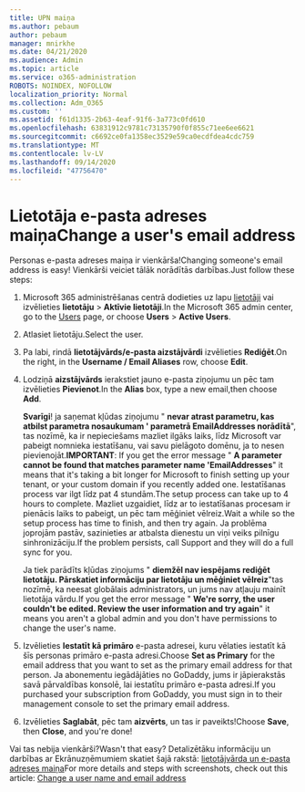 ```yaml
---
title: UPN maiņa
ms.author: pebaum
author: pebaum
manager: mnirkhe
ms.date: 04/21/2020
ms.audience: Admin
ms.topic: article
ms.service: o365-administration
ROBOTS: NOINDEX, NOFOLLOW
localization_priority: Normal
ms.collection: Adm_O365
ms.custom: ''
ms.assetid: f61d1335-2b63-4eaf-91f6-3a773c0fd610
ms.openlocfilehash: 63831912c9781c73135790f0f855c71ee6ee6621
ms.sourcegitcommit: c6692ce0fa1358ec3529e59ca0ecdfdea4cdc759
ms.translationtype: MT
ms.contentlocale: lv-LV
ms.lasthandoff: 09/14/2020
ms.locfileid: "47756470"
---
```

# <a name="change-a-users-email-address"></a><span data-ttu-id="29bcc-102">Lietotāja e-pasta adreses maiņa</span><span class="sxs-lookup"><span data-stu-id="29bcc-102">Change a user's email address</span></span>

<span data-ttu-id="29bcc-103">Personas e-pasta adreses maiņa ir vienkārša!</span><span class="sxs-lookup"><span data-stu-id="29bcc-103">Changing someone's email address is easy!</span></span> <span data-ttu-id="29bcc-104">Vienkārši veiciet tālāk norādītās darbības.</span><span class="sxs-lookup"><span data-stu-id="29bcc-104">Just follow these steps:</span></span>
  
1. <span data-ttu-id="29bcc-105">Microsoft 365 administrēšanas centrā dodieties uz lapu [lietotāji](https://go.microsoft.com/fwlink/p/?linkid=834822) vai izvēlieties **lietotāju** \> **Aktīvie lietotāji**.</span><span class="sxs-lookup"><span data-stu-id="29bcc-105">In the Microsoft 365 admin center, go to the [Users](https://go.microsoft.com/fwlink/p/?linkid=834822) page, or choose **Users** \> **Active Users**.</span></span>
    
2. <span data-ttu-id="29bcc-106">Atlasiet lietotāju.</span><span class="sxs-lookup"><span data-stu-id="29bcc-106">Select the user.</span></span>
    
3. <span data-ttu-id="29bcc-107">Pa labi, rindā **lietotājvārds/e-pasta aizstājvārdi** izvēlieties **Rediģēt**.</span><span class="sxs-lookup"><span data-stu-id="29bcc-107">On the right, in the **Username / Email Aliases** row, choose **Edit**.</span></span>
    
4. <span data-ttu-id="29bcc-108">Lodziņā **aizstājvārds** ierakstiet jauno e-pasta ziņojumu un pēc tam izvēlieties **Pievienot**.</span><span class="sxs-lookup"><span data-stu-id="29bcc-108">In the **Alias** box, type a new email,then choose **Add**.</span></span>
    
    <span data-ttu-id="29bcc-109">**Svarīgi**! ja saņemat kļūdas ziņojumu " **nevar atrast parametru, kas atbilst parametra nosaukumam ' parametrā EmailAddresses norādītā**", tas nozīmē, ka ir nepieciešams mazliet ilgāks laiks, līdz Microsoft var pabeigt nomnieka iestatīšanu, vai savu pielāgoto domēnu, ja to nesen pievienojāt.</span><span class="sxs-lookup"><span data-stu-id="29bcc-109">**IMPORTANT**: If you get the error message " **A parameter cannot be found that matches parameter name 'EmailAddresses**" it means that it's taking a bit longer for Microsoft to finish setting up your tenant, or your custom domain if you recently added one.</span></span> <span data-ttu-id="29bcc-110">Iestatīšanas process var ilgt līdz pat 4 stundām.</span><span class="sxs-lookup"><span data-stu-id="29bcc-110">The setup process can take up to 4 hours to complete.</span></span> <span data-ttu-id="29bcc-111">Mazliet uzgaidiet, līdz ar to iestatīšanas procesam ir pienācis laiks to pabeigt, un pēc tam mēģiniet vēlreiz.</span><span class="sxs-lookup"><span data-stu-id="29bcc-111">Wait a while so the setup process has time to finish, and then try again.</span></span> <span data-ttu-id="29bcc-112">Ja problēma joprojām pastāv, sazinieties ar atbalsta dienestu un viņi veiks pilnīgu sinhronizāciju.</span><span class="sxs-lookup"><span data-stu-id="29bcc-112">If the problem persists, call Support and they will do a full sync for you.</span></span>
    
    <span data-ttu-id="29bcc-113">Ja tiek parādīts kļūdas ziņojums " **diemžēl nav iespējams rediģēt lietotāju. Pārskatiet informāciju par lietotāju un mēģiniet vēlreiz**"tas nozīmē, ka neesat globālais administrators, un jums nav atļauju mainīt lietotāja vārdu.</span><span class="sxs-lookup"><span data-stu-id="29bcc-113">If you get the error message " **We're sorry, the user couldn't be edited. Review the user information and try again**" it means you aren't a global admin and you don't have permissions to change the user's name.</span></span>
    
5. <span data-ttu-id="29bcc-114">Izvēlieties **Iestatīt kā primāro** e-pasta adresei, kuru vēlaties iestatīt kā šīs personas primāro e-pasta adresi.</span><span class="sxs-lookup"><span data-stu-id="29bcc-114">Choose **Set as Primary** for the email address that you want to set as the primary email address for that person.</span></span> <span data-ttu-id="29bcc-115">Ja abonementu iegādājāties no GoDaddy, jums ir jāpierakstās savā pārvaldības konsolē, lai iestatītu primāro e-pasta adresi.</span><span class="sxs-lookup"><span data-stu-id="29bcc-115">If you purchased your subscription from GoDaddy, you must sign in to their management console to set the primary email address.</span></span> 
    
6. <span data-ttu-id="29bcc-116">Izvēlieties **Saglabāt**, pēc tam **aizvērts**, un tas ir paveikts!</span><span class="sxs-lookup"><span data-stu-id="29bcc-116">Choose **Save**, then **Close**, and you're done!</span></span>
    
<span data-ttu-id="29bcc-117">Vai tas nebija vienkārši?</span><span class="sxs-lookup"><span data-stu-id="29bcc-117">Wasn't that easy?</span></span> <span data-ttu-id="29bcc-118">Detalizētāku informāciju un darbības ar Ekrānuzņēmumiem skatiet šajā rakstā: [lietotājvārda un e-pasta adreses maiņa](https://docs.microsoft.com/microsoft-365/admin/add-users/change-a-user-name-and-email-address)</span><span class="sxs-lookup"><span data-stu-id="29bcc-118">For more details and steps with screenshots, check out this article: [Change a user name and email address](https://docs.microsoft.com/microsoft-365/admin/add-users/change-a-user-name-and-email-address)</span></span>
  

